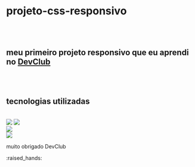 
  
<h1>projeto-css-responsivo</h1>
<br>
<br>
<h2>meu primeiro projeto responsivo que eu aprendi no <a href="https://rodolfomori.com.br/devclub">DevClub</a></h2>
<br>
<br>
<h2>tecnologias utilizadas</h2>
<br>
<img src="https://img.shields.io/badge/HTML5-E34F26?style=for-the-badge&logo=html5&logoColor=white" >
<img src="https://img.shields.io/badge/CSS-239120?&style=for-the-badge&logo=css3&logoColor=white" >
<br>





<img src="https://raw.githubusercontent.com/fabianosilva13/projeto-CSS-responsivo/f23b57303cc8d6827169b037dfb12053415c404b/img.mobile/image%20computer.png" >
<br>
<img src="https://raw.githubusercontent.com/fabianosilva13/projeto-CSS-responsivo/84423693571b27fb69e2b120cd89456e30b2dd38/img.mobile/image%20mobile.png" >
<br>
<p>muito obrigado <a>DevClub</a></p> :raised_hands:
